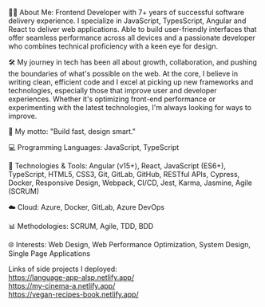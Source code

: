👩‍💻 About Me: Frontend Developer with 7+ years of successful software delivery experience.  I specialize in JavaScript, TypesScript, Angular and React to deliver web applications.  Able to build user-friendly interfaces that offer seamless performance across all devices and a passionate developer who combines technical proficiency with a keen eye for design.

🛠️ My journey in tech has been all about growth, collaboration, and pushing the boundaries of what's possible on the web. At the core, I believe in writing clean, efficient code and I excel at picking up new frameworks and technologies, especially those that improve user and developer experiences. Whether it's optimizing front-end performance or experimenting with the latest technologies, I'm always looking for ways to improve.

🚀 My motto: "Build fast, design smart."

💻 Programming Languages: JavaScript, TypeScript

🔧 Technologies & Tools: Angular (v15+), React, JavaScript (ES6+), TypeScript, HTML5, CSS3, Git, GitLab, GitHub, RESTful APIs, Cypress, Docker, Responsive Design, Webpack, CI/CD, Jest, Karma, Jasmine, Agile (SCRUM)

☁️ Cloud: Azure, Docker, GitLab, Azure DevOps

📊 Methodologies: SCRUM, Agile, TDD, BDD

🌐 Interests: Web Design, Web Performance Optimization, System Design, Single Page Applications

Links of side projects I deployed:
</br>
https://language-app-alsp.netlify.app/
</br>
https://my-cinema-a.netlify.app/
</br>
https://vegan-recipes-book.netlify.app/
